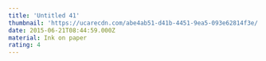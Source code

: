 ```yaml
---
title: 'Untitled 41'
thumbnail: 'https://ucarecdn.com/abe4ab51-d41b-4451-9ea5-093e62814f3e/'
date: 2015-06-21T08:44:59.000Z
material: Ink on paper
rating: 4
---
```


